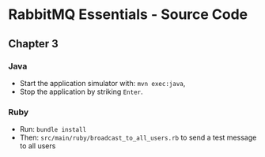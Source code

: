 # RabbitMQ Essentials - Source Code

## Chapter 3

### Java

- Start the application simulator with: `mvn exec:java`,
- Stop the application by striking `Enter`.

### Ruby

- Run: `bundle install`
- Then: `src/main/ruby/broadcast_to_all_users.rb` to send a test message to all users

